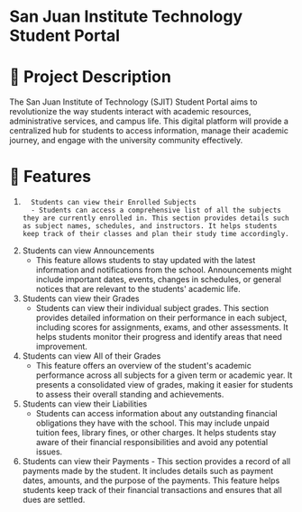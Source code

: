 # San Juan Institute Technology Student Portal

# 📝 Project Description
The San Juan Institute of Technology (SJIT) Student Portal aims to revolutionize the way students interact with academic resources, administrative services, and campus life. This digital platform will provide a centralized hub for students to access information, manage their academic journey, and engage with the university community effectively.

# 🎯 Features
1.       Students can view their Enrolled Subjects
         - Students can access a comprehensive list of all the subjects they are currently enrolled in. This section provides details such as subject names, schedules, and instructors. It helps students keep track of their classes and plan their study time accordingly.
2.	Students can view Announcements
       - This feature allows students to stay updated with the latest information and notifications from the school. Announcements might include important dates, events, changes in schedules, or general notices that are relevant to the students' academic life.
3.	Students can view their Grades
       - Students can view their individual subject grades. This section provides detailed information on their performance in each subject, including scores for assignments, exams, and other assessments. It helps students monitor their progress and identify areas that need improvement.
4.	Students can view All of their Grades
       - This feature offers an overview of the student's academic performance across all subjects for a given term or academic year. It presents a consolidated view of grades, making it easier for students to assess their overall standing and achievements.
5.	Students can view their Liabilities
       - Students can access information about any outstanding financial obligations they have with the school. This may include unpaid tuition fees, library fines, or other charges. It helps students stay aware of their financial responsibilities and avoid any potential issues.
6. Students can view their Payments
       - This section provides a record of all payments made by the student. It includes details such as payment dates, amounts, and the purpose of the payments. This feature helps students keep track of their financial transactions and ensures that all dues are settled.
